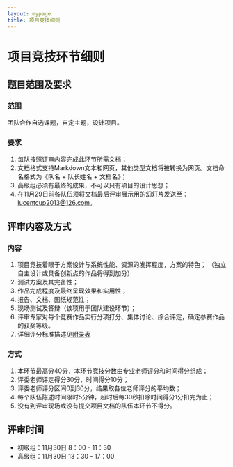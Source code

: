 ```yaml
---
layout: mypage
title: 项目竞技细则
---
```


# 项目竞技环节细则

## 题目范围及要求
 
### 范围
 
团队合作自选课题，自定主题，设计项目。
 
### 要求
1. 每队按照评审内容完成此环节所需文档；
2. 文档格式支持Markdown文本和网页，其他类型文档将被转换为网页。文档命名格式为《队名 + 队长姓名 + 文档名》；
3. 高级组必须有最终的成果，不可以只有项目的设计思想；
4. 在11月29日前各队伍须将文档最后评审展示用的幻灯片发送至：<a href="mailto:lucentcup2013@126.com">lucentcup2013@126.com</a>。
 
## 评审内容及方式
### 内容
1. 项目竞技着眼于方案设计与系统性能、资源的发挥程度，方案的特色； （独立自主设计或具备创新点的作品将得到加分）
2. 测试方案及其完备性；
3. 作品完成程度及最终呈现效果和实用性；
4. 报告、文档、图纸规范性；
5. 现场测试及答辩（该项用于团队建设环节）；
6. 评审专家对每个竞赛作品实行分项打分、集体讨论、综合评定，确定参赛作品的获奖等级。
7. 详细评分标准描述见<a href="/LC2013/project.contest.rule.html">附录表</a>
 
### 方式
1. 本环节最高分40分，本环节竞技分数由专业老师评分和时间得分组成；
2. 评委老师评定得分30分，时间得分10分；
3. 评委老师评分区间0到30分，结果取各位老师评分的平均数；
4. 每个队伍陈述时间限时5分钟，超时后每30秒扣除时间得分1分扣完为止；
5. 没有到评审现场或没有提交项目文档的队伍本环节不得分。
 
## 评审时间
* 初级组：11月30日 8：00 - 11：30
* 高级组：11月30日 13：30 - 17：00

